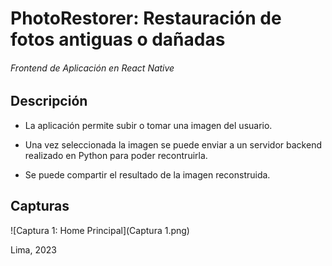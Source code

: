 # PhotoRestorer: Restauración de fotos antiguas o dañadas

###### Frontend de Aplicación en React Native

## Descripción

* La aplicación permite subir o tomar una imagen del usuario.

* Una vez seleccionada la imagen se puede enviar a un servidor backend realizado en Python para poder recontruirla.

* Se puede compartir el resultado de la imagen reconstruida.

## Capturas

![Captura 1: Home Principal](Captura 1.png)

Lima, 2023